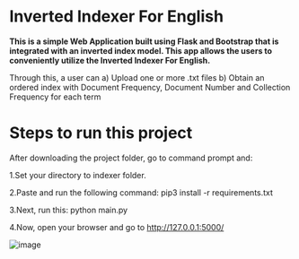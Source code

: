 # Inverted Indexer For English

**This is a simple Web Application built using Flask and Bootstrap that is integrated with an inverted index model.
This app allows the users to conveniently utilize the Inverted Indexer For English.**

Through this, a user can
a) Upload one or more .txt files
b) Obtain an ordered index with Document Frequency, Document Number and Collection Frequency for each term




# Steps to run this project 
After downloading the project folder, go to command prompt and:

1.Set your directory to indexer folder.

2.Paste and run the following command: 
pip3 install -r requirements.txt

3.Next, run this: 
python main.py

4.Now, open your browser and go to http://127.0.0.1:5000/

![image](https://user-images.githubusercontent.com/56104230/98469591-8915fd80-2206-11eb-8b7d-9765df90aa83.png)

